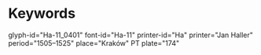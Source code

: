 # Keywords
glyph-id="Ha-11_0401"
font-id="Ha-11"
printer-id="Ha"
printer="Jan Haller"
period="1505–1525"
place="Kraków"
PT plate="174"
